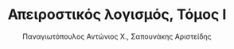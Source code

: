 ---
author: Παναγιωτόπουλος Αντώνιος Χ., Σαπουνάκης Αριστείδης
cover: https://static.eudoxus.gr/books/preview/70/cover-23070.jpg
edition: 1η έκδοση
eudoxusid: '23070'
isbn: '1221'
layout: bibtex
num_pages: '416'
publisher: Γ. Σ. Τσελίκης, Ν. Δ. Τσελίκας
ref: isbn_1221
title: Απειροστικός λογισμός, Τόμος Ι
year: '1989'
---